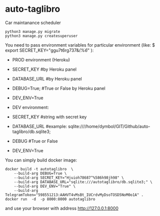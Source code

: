 # auto-taglibro
Car maintanance scheduler

```
python3 manage.py migrate
python3 manage.py createsuperuser
```

You need to pass environment variables for particular environment (like: $ export SECRET_KEY="ggu7t6rg737&*(%6*" ):

* PROD environment (Heroku)
 * SECRET_KEY      #by Heroku panel
 * DATABASE_URL    #by Heroku panel
 * DEBUG=True;     #True or False by Heroku panel
 * DEV_ENV=True

* DEV environment:
 * SECRET_KEY      #string with secret key
 * DATABASE_URL    #example: sqlite:////home/dymbol/GIT/Github/auto-taglibro/db.sqlite3;
 * DEBUG           #True or False
 * DEV_ENV=True

You can simply build docker image:
```
docker build -t autotaglibro  \
    --build-arg DEBUG=True \
    --build-arg SECRET_KEY="Hjuioh78687^%586h98jh98" \
    --build-arg DATABASE_URL="sqlite:///autotaglibro/db.sqlite3;" \
    --build-arg DEV_ENV="True" \
    --build-arg TelegramToken="598551213:AAHVT4vMsBt_IUCrdvMyDsoTOSD5NoM0o1A" .
docker run  -d  -p 8000:8000 autotaglibro
```
and use your browser with address http://127.0.0.1:8000
